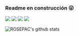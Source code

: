 ### Readme en construcción 😜

[![](https://img.shields.io/badge/LinkedIn-ciberninjas-blue)](https://www.linkedin.com/in/ciberninjas/)
[![](https://img.shields.io/badge/Gmail-rosepac21%40gmail.com-red)](mailto:rosepac21@gmail.com)
[![](https://img.shields.io/badge/Telegram-%40ayushkumar__25-blue)](https://t.me/ciberninjas)
[![](https://img.shields.io/badge/Discord-Ciberninjas-brightgreen)](https://discord.gg/vPdXEePgQC)

![ROSEPAC's github stats](https://github-readme-stats.vercel.app/api?username=rosepac&show_icons=true&theme=dark)
<!--
**rosepac/rosepac** is a ✨ _special_ ✨ repository because its `README.md` (this file) appears on your GitHub profile.

Here are some ideas to get you started:

- 🔭 I’m currently working on ...
- 🌱 I’m currently learning ...
- 👯 I’m looking to collaborate on ...
- 🤔 I’m looking for help with ...
- 💬 Ask me about ...
- 📫 How to reach me: ...
- 😄 Pronouns: ...
- ⚡ Fun fact: ...
-->
